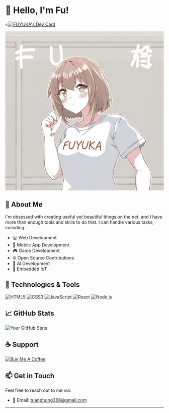 # 👋 Hello, I'm Fu!

<<a href="https://app.daily.dev/fuyuka"><img src="https://api.daily.dev/devcards/v2/jSCv1C93jQVikrgsdFY31.png?r=pwj&type=wide" width="652" alt="FUYUKA's Dev Card"/></a>

![Header Image](assets/thumb.jpg)



## 🌟 About Me
I'm obsessed with creating useful yet beautiful things on the net, and I have more than enough tools and skills to do that. I can handle various tasks, including:

- 💻 Web Development
- 📱 Mobile App Development
- 🎮 Game Development
- 🌐 Open Source Contributions
- 🤖 AI Development
- 📡 Embedded IoT

## 🔧 Technologies & Tools

![HTML5](https://img.shields.io/badge/HTML5-FF5733?style=flat&logo=html5&logoColor=white)
![CSS3](https://img.shields.io/badge/CSS3-007BFF?style=flat&logo=css3&logoColor=white)
![JavaScript](https://img.shields.io/badge/JavaScript-F7DF1E?style=flat&logo=javascript&logoColor=black)
![React](https://img.shields.io/badge/React-61DAFB?style=flat&logo=react&logoColor=black)
![Node.js](https://img.shields.io/badge/Node.js-339933?style=flat&logo=nodedotjs&logoColor=white)

## 📈 GitHub Stats

![Your GitHub Stats](https://github-readme-stats.vercel.app/api?username=tuanlyphong&show_icons=true&theme=blue)

## ☕ Support

<a href="https://www.buymeacoffee.com/FUYUKAP" target="_blank"><img src="https://cdn.buymeacoffee.com/buttons/v2/default-red.png" alt="Buy Me A Coffee" width="150" ></a>

## 📫 Get in Touch

Feel free to reach out to me via:

- 📧 Email: [tuanphong366@gmail.com](mailto:tuanphong366@gmail.com)
  
---
